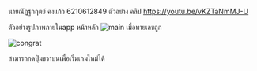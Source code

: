 นายณัฏฐกฤตย์ คงแก้ว 6210612849 
ตัวอย่าง คลิป https://youtu.be/vKZTaNmMJ-U

ตัวอย่างรูปภาพภายในapp
หน้าหลัก 
![main](https://user-images.githubusercontent.com/60337826/152245753-d6aabca3-6598-47fc-83fe-c54da67104b2.jpg)
เมื่อทายเลขถูก 

![congrat](https://user-images.githubusercontent.com/60337826/152245788-bc6a6157-3bbf-434e-b1ae-974d6a55efbb.jpg)

สามารถกดปุ่มขวาบนเพื่อเริ่มเกมใหม่ได้
